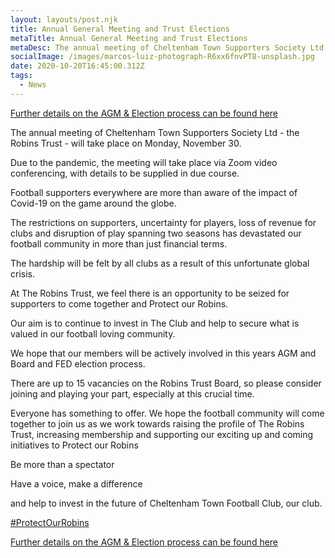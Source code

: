 ```yaml
---
layout: layouts/post.njk
title: Annual General Meeting and Trust Elections
metaTitle: Annual General Meeting and Trust Elections
metaDesc: The annual meeting of Cheltenham Town Supporters Society Ltd - the Robins Trust - will take place on Monday, November 30.
socialImage: /images/marcos-luiz-photograph-R6xx6fnvPT8-unsplash.jpg
date: 2020-10-20T16:45:00.312Z
tags:
  - News
---
```


[Further details on the AGM & Election process can be found here](/agm-elections/)

The annual meeting of Cheltenham Town Supporters Society Ltd - the Robins Trust - will take place on Monday, November 30.

Due to the pandemic, the meeting will take place via Zoom video conferencing, with details to be supplied in due course.

Football supporters everywhere are more than aware of the impact of Covid-19 on the game around the globe.

The restrictions on supporters, uncertainty for players, loss of revenue for clubs and disruption of play spanning two seasons has devastated our football community in more than just financial terms.

The hardship will be felt by all clubs as a result of this unfortunate global crisis.

At The Robins Trust, we feel there is an opportunity to be seized for supporters to come together and Protect our Robins.

Our aim is to continue to invest in The Club and help to secure what is valued in our football loving community.

We hope that our members will be actively involved in this years AGM and Board and FED election process.

There are up to 15 vacancies on the Robins Trust Board, so please consider joining and playing your part, especially at this crucial time.

Everyone has something to offer. We hope the football community will come together to join us as we work towards raising the profile of The Robins Trust, increasing membership and supporting our exciting up and coming initiatives to Protect our Robins

Be more than a spectator

Have a voice, make a difference

and help to invest in the future of Cheltenham Town Football Club, our club.

[#ProtectOurRobins](https://twitter.com/hashtag/ProtectOurRobins)

[Further details on the AGM & Election process can be found here](/agm-elections/)